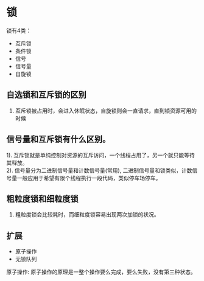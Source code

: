 # 锁

锁有4类：
* 互斥锁
* 条件锁
* 信号
* 信号量
* 自旋锁

## 自选锁和互斥锁的区别
1. 互斥锁被占用时，会进入休眠状态，自旋锁则会一直请求，直到锁资源可用的时候

## 信号量和互斥锁有什么区别。

1). 互斥锁就是单纯控制对资源的互斥访问，一个线程占用了，另一个就只能等待其释放。\
2). 信号量分为二进制信号量和计数信号量(常用), 二进制信号量和锁类似，计数信号量一般应用于希望有限个线程执行一段代码，类似停车场停车。

## 粗粒度锁和细粒度锁
1. 粗粒度锁会比较耗时，而细粒度锁容易出现两次加锁的状况。


## 扩展
* 原子操作
* 无锁队列

原子操作:
原子操作的原理是一整个操作要么完成，要么失败，没有第三种状态。


